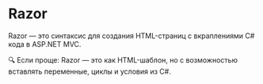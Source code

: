 # Razor

Razor — это синтаксис для создания HTML-страниц с вкраплениями C# кода в ASP.NET MVC.

🔍 Если проще:
Razor — это как HTML-шаблон, но с возможностью вставлять переменные, циклы и условия из C#.

